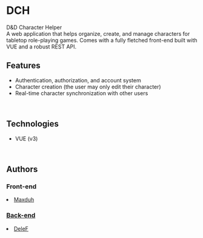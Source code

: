 # DCH
D&D Character Helper
<br> A web application that helps organize, create, and manage characters for tabletop role-playing games. Comes with a fully fletched front-end built with VUE and a robust REST API.
<br> <h2>Features</h2>
<ul dir="auto">
 <li> Authentication, authorization, and account system
   </li>
 <li> Character creation (the user may only edit their character)
   </li>
 <li> Real-time character synchronization with other users
   </li>
 </ul>
<br> <h2>Technologies</h2>
<ul dir="auto">
<li>VUE (v3)
   </li>
 </ul>
<br> <h2>Authors</h2>
   </li>
<h3>Front-end</h3>
   <li><a href="https://github.com/maxduh">Maxduh</a>
   </li>
   <h3><a href="https://github.com/De1eF/DCH"> Back-end</a></h3>
   <li><a href="https://github.com/De1eF">DeleF</a>
   </li>
 </ul>
